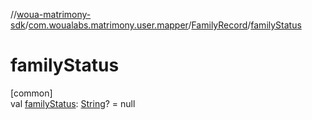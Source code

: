 //[woua-matrimony-sdk](../../../index.md)/[com.woualabs.matrimony.user.mapper](../index.md)/[FamilyRecord](index.md)/[familyStatus](family-status.md)

# familyStatus

[common]\
val [familyStatus](family-status.md): [String](https://kotlinlang.org/api/latest/jvm/stdlib/kotlin/-string/index.html)? = null
